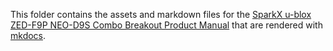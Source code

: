 This folder contains the assets and markdown files for the [SparkX u-blox ZED-F9P NEO-D9S Combo Breakout Product Manual](https://docs.sparkfunx.com/u-blox_ZED-F9P_NEO-D9S_Combo_Breakout) that are rendered with [mkdocs](https://www.mkdocs.org/).
